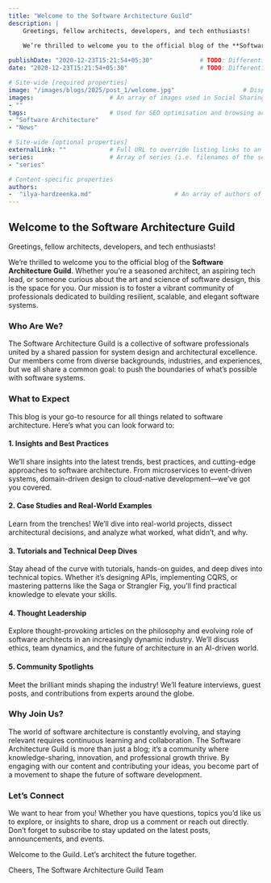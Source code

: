 ```yaml
---
title: "Welcome to the Software Architecture Guild"
description: |
    Greetings, fellow architects, developers, and tech enthusiasts!
    
    We’re thrilled to welcome you to the official blog of the **Software Architecture Guild**. Whether you’re a seasoned architect, an aspiring tech lead, or someone curious about the art and science of software design, this is the space for you. Our mission is to foster a vibrant community of professionals dedicated to building resilient, scalable, and elegant software systems."

publishDate: "2020-12-23T15:21:54+05:30"             # TODO: Differentiate between date
date: "2020-12-23T15:21:54+05:30"                    # TODO: Differentiate between PublishDate

# Site-wide [required properties]
image: "/images/blogs/2025/post_1/welcome.jpg"                   # Displayed when referenced in listing pages
images:                     # An array of images used in Social Sharing
- ""
tags:                       # Used for SEO optimisation and browsing across the site.
- "Software Architecture"
- "News"

# Site-wide [optional properties]
externalLink: ""            # Full URL to override listing links to an external page
series:                     # Array of series (i.e. filenames of the series this is a part of)
- "series"

# Content-specific properties
authors:
-  "ilya-hardzeenka.md"                       # An array of authors of the post (filenames in authors).
---
```

## Welcome to the Software Architecture Guild

Greetings, fellow architects, developers, and tech enthusiasts!

We’re thrilled to welcome you to the official blog of the **Software Architecture Guild**. Whether you’re a seasoned architect, an aspiring tech lead, or someone curious about the art and science of software design, this is the space for you. Our mission is to foster a vibrant community of professionals dedicated to building resilient, scalable, and elegant software systems.

### Who Are We?

The Software Architecture Guild is a collective of software professionals united by a shared passion for system design and architectural excellence. Our members come from diverse backgrounds, industries, and experiences, but we all share a common goal: to push the boundaries of what’s possible with software systems.

### What to Expect

This blog is your go-to resource for all things related to software architecture. Here’s what you can look forward to:

#### 1. **Insights and Best Practices**

We’ll share insights into the latest trends, best practices, and cutting-edge approaches to software architecture. From microservices to event-driven systems, domain-driven design to cloud-native development—we’ve got you covered.

#### 2. **Case Studies and Real-World Examples**

Learn from the trenches! We’ll dive into real-world projects, dissect architectural decisions, and analyze what worked, what didn’t, and why.

#### 3. **Tutorials and Technical Deep Dives**

Stay ahead of the curve with tutorials, hands-on guides, and deep dives into technical topics. Whether it’s designing APIs, implementing CQRS, or mastering patterns like the Saga or Strangler Fig, you’ll find practical knowledge to elevate your skills.

#### 4. **Thought Leadership**

Explore thought-provoking articles on the philosophy and evolving role of software architects in an increasingly dynamic industry. We’ll discuss ethics, team dynamics, and the future of architecture in an AI-driven world.

#### 5. **Community Spotlights**

Meet the brilliant minds shaping the industry! We’ll feature interviews, guest posts, and contributions from experts around the globe.

### Why Join Us?

The world of software architecture is constantly evolving, and staying relevant requires continuous learning and collaboration. The Software Architecture Guild is more than just a blog; it’s a community where knowledge-sharing, innovation, and professional growth thrive. By engaging with our content and contributing your ideas, you become part of a movement to shape the future of software development.

### Let’s Connect

We want to hear from you! Whether you have questions, topics you’d like us to explore, or insights to share, drop us a comment or reach out directly. Don’t forget to subscribe to stay updated on the latest posts, announcements, and events.

Welcome to the Guild. Let’s architect the future together.

Cheers,
The Software Architecture Guild Team
